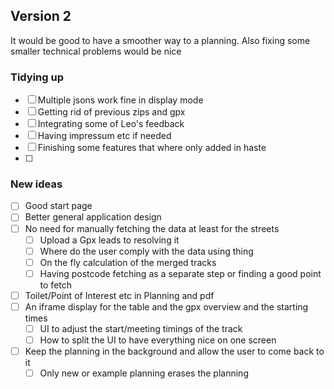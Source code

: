 ## Version 2
It would be good to have a smoother way to a planning. Also fixing some smaller technical problems would be nice

### Tidying up
* [ ] Multiple jsons work fine in display mode
* [ ] Getting rid of previous zips and gpx
* [ ] Integrating some of Leo's feedback
* [ ] Having impressum etc if needed
* [ ] Finishing some features that where only added in haste 
* [ ] 


### New ideas
* [ ] Good start page
* [ ] Better general application design
* [ ] No need for manually fetching the data at least for the streets
  * [ ] Upload a Gpx leads to resolving it
  * [ ] Where do the user comply with the data using thing
  * [ ] On the fly calculation of the merged tracks
  * [ ] Having postcode fetching as a separate step or finding a good point to fetch
* [ ] Toilet/Point of Interest etc in Planning and pdf
* [ ] An iframe display for the table and the gpx overview and the starting times
  * [ ] UI to adjust the start/meeting timings of the track
  * [ ] How to split the UI to have everything nice on one screen
* [ ] Keep the planning in the background and allow the user to come back to it
  * [ ] Only new or example planning erases the planning
